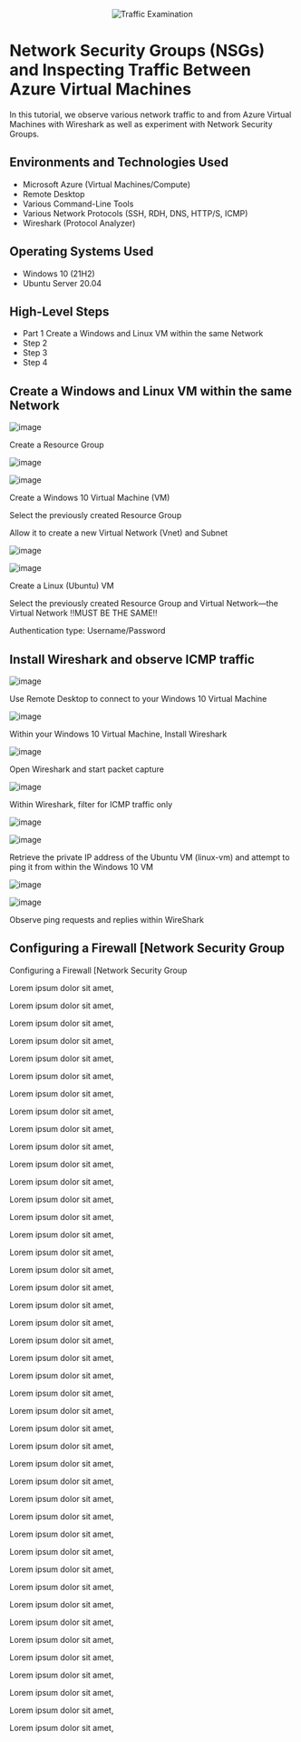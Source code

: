 <p align="center">
<img src="https://i.imgur.com/Ua7udoS.png" alt="Traffic Examination"/>
</p>

<h1>Network Security Groups (NSGs) and Inspecting Traffic Between Azure Virtual Machines</h1>
In this tutorial, we observe various network traffic to and from Azure Virtual Machines with Wireshark as well as experiment with Network Security Groups. <br />

<h2>Environments and Technologies Used</h2>

- Microsoft Azure (Virtual Machines/Compute)
- Remote Desktop
- Various Command-Line Tools
- Various Network Protocols (SSH, RDH, DNS, HTTP/S, ICMP)
- Wireshark (Protocol Analyzer)

<h2>Operating Systems Used </h2>

- Windows 10 (21H2)
- Ubuntu Server 20.04

<h2>High-Level Steps</h2>

- Part 1 Create a Windows and Linux VM within the same Network
- Step 2
- Step 3
- Step 4

<h2>Create a Windows and Linux VM within the same Network</h2>

![image](https://github.com/user-attachments/assets/99266f53-3cd9-405c-abd8-8cca2b3b0ee8)

<p>
Create a Resource Group
</p>

![image](https://github.com/user-attachments/assets/253a32e3-39ba-47ba-8790-a69b873a3740)

![image](https://github.com/user-attachments/assets/152266a7-02f8-4f6d-8cb7-0ab399f0e805)

<p>
Create a Windows 10 Virtual Machine (VM)
  </p>
Select the previously created Resource Group
</p>
Allow it to create a new Virtual Network (Vnet) and Subnet
</p>

![image](https://github.com/user-attachments/assets/53ba0a83-9cdd-4d0c-b009-a68c2bb35466)

![image](https://github.com/user-attachments/assets/ade3caf8-bbd0-4a94-92c6-885087c677db)

<p>
Create a Linux (Ubuntu) VM
  </p>
Select the previously created Resource Group and Virtual Network—the Virtual Network ‼️MUST BE THE SAME‼️
</p>
Authentication type: Username/Password
</p>


<h2>Install Wireshark and observe ICMP traffic</h2>


![image](https://github.com/user-attachments/assets/dd628ac2-6afa-4613-96d2-98a47715df2e)

<p>
Use Remote Desktop to connect to your Windows 10 Virtual Machine
</p>

![image](https://github.com/user-attachments/assets/e4c33811-b4bf-4f6a-b14b-12343fe1574e)

<p>
Within your Windows 10 Virtual Machine, Install Wireshark
</p>

![image](https://github.com/user-attachments/assets/44b8c6f6-2a87-434b-be8a-2e69b2da858c)

<p>
Open Wireshark and start packet capture
</p>

![image](https://github.com/user-attachments/assets/c3f4649a-c51d-474b-88df-e4f87e6df23b)

<p>
Within Wireshark, filter for ICMP traffic only
</p>

![image](https://github.com/user-attachments/assets/ecd54835-92a2-47bd-a2f5-d4fc8954e4b0)

![image](https://github.com/user-attachments/assets/83e9a989-6b30-4a1b-8040-4b057abe8a29)

<p>
Retrieve the private IP address of the Ubuntu VM (linux-vm) and attempt to ping it from within the Windows 10 VM
</p>

![image](https://github.com/user-attachments/assets/799a4c7d-8b38-4b66-a14e-3ba355555f75)

![image](https://github.com/user-attachments/assets/23b703e3-6cbe-4ea6-baf5-24fce511172d)

<p>
Observe ping requests and replies within WireShark
</p>


<h2>Configuring a Firewall [Network Security Group</h2>


<p>
Configuring a Firewall [Network Security Group
</p>


<p>
Lorem ipsum dolor sit amet, 
</p>


<p>
Lorem ipsum dolor sit amet, 
</p>


<p>
Lorem ipsum dolor sit amet, 
</p>


<p>
Lorem ipsum dolor sit amet, 
</p>


<p>
Lorem ipsum dolor sit amet, 
</p>


<p>
Lorem ipsum dolor sit amet, 
</p>


<p>
Lorem ipsum dolor sit amet, 
</p>


<p>
Lorem ipsum dolor sit amet, 
</p>


<p>
Lorem ipsum dolor sit amet, 
</p>


<p>
Lorem ipsum dolor sit amet, 
</p>


<p>
Lorem ipsum dolor sit amet, 
</p>


<p>
Lorem ipsum dolor sit amet, 
</p>


<p>
Lorem ipsum dolor sit amet, 
</p>


<p>
Lorem ipsum dolor sit amet, 
</p>


<p>
Lorem ipsum dolor sit amet, 
</p>


<p>
Lorem ipsum dolor sit amet, 
</p>


<p>
Lorem ipsum dolor sit amet, 
</p>


<p>
Lorem ipsum dolor sit amet, 
</p>


<p>
Lorem ipsum dolor sit amet, 
</p>


<p>
Lorem ipsum dolor sit amet, 
</p>


<p>
Lorem ipsum dolor sit amet, 
</p>


<p>
Lorem ipsum dolor sit amet, 
</p>


<p>
Lorem ipsum dolor sit amet, 
</p>


<p>
Lorem ipsum dolor sit amet, 
</p>


<p>
Lorem ipsum dolor sit amet, 
</p>


<p>
Lorem ipsum dolor sit amet, 
</p>


<p>
Lorem ipsum dolor sit amet, 
</p>


<p>
Lorem ipsum dolor sit amet, 
</p>


<p>
Lorem ipsum dolor sit amet, 
</p>


<p>
Lorem ipsum dolor sit amet, 
</p>


<p>
Lorem ipsum dolor sit amet, 
</p>


<p>
Lorem ipsum dolor sit amet, 
</p>


<p>
Lorem ipsum dolor sit amet, 
</p>


<p>
Lorem ipsum dolor sit amet, 
</p>


<p>
Lorem ipsum dolor sit amet, 
</p>


<p>
Lorem ipsum dolor sit amet, 
</p>


<p>
Lorem ipsum dolor sit amet, 
</p>


<p>
Lorem ipsum dolor sit amet, 
</p>


<p>
Lorem ipsum dolor sit amet, 
</p>


<p>
Lorem ipsum dolor sit amet, 
</p>


<p>
Lorem ipsum dolor sit amet, 
</p>


<p>
Lorem ipsum dolor sit amet, 
</p>


<p>
Lorem ipsum dolor sit amet, 
</p>
